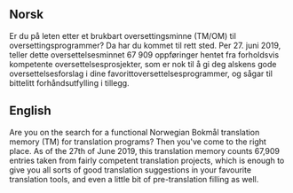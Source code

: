 ## Norsk

Er du på leten etter et brukbart oversettingsminne (TM/OM) til oversettingsprogrammer? Da har du kommet til rett sted. Per 27. juni 2019, teller dette oversettelsesminnet 67 909 oppføringer hentet fra forholdsvis kompetente oversettelsesprosjekter, som er nok til å gi deg alskens gode oversettelsesforslag i dine favorittoversettelsesprogrammer, og sågar til bittelitt forhåndsutfylling i tillegg.

## English

Are you on the search for a functional Norwegian Bokmål translation memory (TM) for translation programs? Then you've come to the right place. As of the 27th of June 2019, this translation memory counts 67,909 entries taken from fairly competent translation projects, which is enough to give you all sorts of good translation suggestions in your favourite translation tools, and even a little bit of pre-translation filling as well.
